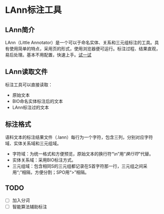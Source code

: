 # LAnn标注工具

## LAnn简介

LAnn（Little Annotator）是一个可以于命名实体、关系和三元组标注的工具。具有使用简单的特点，采用页的形式，使用浏览器便可运行。标注过程、结果直观，易后处理。基本不用配置，快速上手。[试一试](www.bing.com)

## LAnn读取文件
标注工具可以直接读取：
- 原始文本
- BIO命名实体标注后的文本
- LAnn标注过的文本
## 标注格式
语料文本的标注结果文件（.lann）每行为一个字符，包含三列，分别对应字符域、实体关系域和三元组域。

- 字符域：为统一格式和方便预览，原始文本的换行符“\n”用“_换行符_”代替。
- 实体关系域：采用BIO标注方式。
- 三元组域：包含相同S的三元组都记录在S首字符那一行，三元组之间采用“;”相隔，方便分割；SPO用“>”相隔。

## TODO

- [ ] 加入分词
- [ ] 智能算法辅助标注
